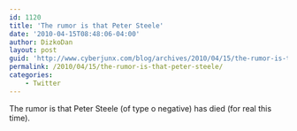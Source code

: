 ```yaml
---
id: 1120
title: 'The rumor is that Peter Steele'
date: '2010-04-15T08:48:06-04:00'
author: DizkoDan
layout: post
guid: 'http://www.cyberjunx.com/blog/archives/2010/04/15/the-rumor-is-that-peter-steele/'
permalink: /2010/04/15/the-rumor-is-that-peter-steele/
categories:
    - Twitter
---
```


The rumor is that Peter Steele (of type o negative) has died (for real this time).
